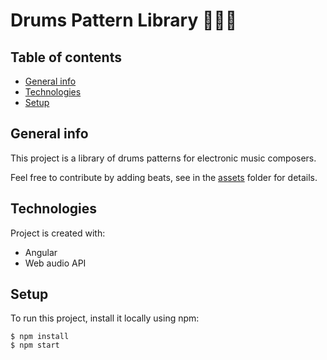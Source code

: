 # Drums Pattern Library 🥁🎼🎵

## Table of contents
* [General info](#general-info)
* [Technologies](#technologies)
* [Setup](#setup)

## General info
This project is a library of drums patterns for electronic music composers.

Feel free to contribute by adding beats, see in the [assets](src/assets) folder for details.

## Technologies
Project is created with:
* Angular
* Web audio API

## Setup
To run this project, install it locally using npm:

```
$ npm install
$ npm start
```
